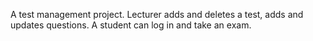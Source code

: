 A test management project.
Lecturer adds and deletes a test, adds and updates questions.
A student can log in and take an exam.

